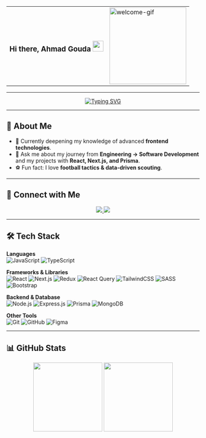 <table>
  <tr>
    <td>
      <h3>
        Hi there, Ahmad Gouda <img src="https://media.giphy.com/media/hvRJCLFzcasrR4ia7z/giphy.gif" width="28" />
      </h3>
    </td>
    <td>
      <img width="200" src="https://media.giphy.com/media/Dh5q0sShxgp13DwrvG/giphy.gif" alt="welcome-gif" />
    </td>
  </tr>
</table>

---

<!-- Typing SVG -->
<p align="center">
  <a href="https://git.io/typing-svg">
    <img src="https://readme-typing-svg.herokuapp.com?font=Fira+Code&pause=1000&width=435&lines=Ahmed+Gouda;Frontend+Developer;No+risk+no+fun" alt="Typing SVG" />
  </a>
</p>


---

## 🚀 About Me
- 🌱 Currently deepening my knowledge of advanced **frontend technologies**.  
- 💬 Ask me about my journey from **Engineering → Software Development** and my projects with **React, Next.js, and Prisma**.  
- ⚽ Fun fact: I love **football tactics & data-driven scouting**.  

---

## 🔗 Connect with Me
<p align="center">
  <a href="https://www.linkedin.com/in/ahmed-gouda-b2a264251/" target="_blank">
    <img src="https://img.shields.io/badge/-LinkedIn-0A66C2?style=for-the-badge&logo=Linkedin&logoColor=white" />
  </a>
  <a href="https://www.facebook.com/profile.php?id=100027833470339" target="_blank">
    <img src="https://img.shields.io/badge/Facebook-1877F2?style=for-the-badge&logo=Facebook&logoColor=white" />
  </a>
</p>

---

## 🛠️ Tech Stack

**Languages**  
![JavaScript](https://img.shields.io/badge/JavaScript-F7DF1E?style=flat&logo=javascript&logoColor=black)
![TypeScript](https://img.shields.io/badge/TypeScript-3178C6?style=flat&logo=typescript&logoColor=white)

**Frameworks & Libraries**  
![React](https://img.shields.io/badge/React-20232A?style=flat&logo=react&logoColor=61DAFB)
![Next.js](https://img.shields.io/badge/Next.js-000000?style=flat&logo=next.js&logoColor=white)
![Redux](https://img.shields.io/badge/Redux-593D88?style=flat&logo=redux&logoColor=white)
![React Query](https://img.shields.io/badge/React%20Query-FF4154?style=flat&logo=react-query&logoColor=white)
![TailwindCSS](https://img.shields.io/badge/Tailwind_CSS-38B2AC?style=flat&logo=tailwind-css&logoColor=white)
![SASS](https://img.shields.io/badge/Sass-CC6699?style=flat&logo=sass&logoColor=white)
![Bootstrap](https://img.shields.io/badge/Bootstrap-7952B3?style=flat&logo=bootstrap&logoColor=white)

**Backend & Database**  
![Node.js](https://img.shields.io/badge/Node.js-339933?style=flat&logo=node.js&logoColor=white)
![Express.js](https://img.shields.io/badge/Express.js-000000?style=flat&logo=express&logoColor=white)
![Prisma](https://img.shields.io/badge/Prisma-2D3748?style=flat&logo=prisma&logoColor=white)
![MongoDB](https://img.shields.io/badge/MongoDB-4EA94B?style=flat&logo=mongodb&logoColor=white)

**Other Tools**  
![Git](https://img.shields.io/badge/Git-F05032?style=flat&logo=git&logoColor=white)
![GitHub](https://img.shields.io/badge/GitHub-181717?style=flat&logo=github&logoColor=white)
![Figma](https://img.shields.io/badge/Figma-F24E1E?style=flat&logo=figma&logoColor=white)

---

## 📊 GitHub Stats

<p align="center">
  <img src="https://github-readme-stats.vercel.app/api?username=ahmedgouda5&show_icons=true&theme=radical&hide_border=true" height="180" />
  <img src="https://github-readme-stats.vercel.app/api/top-langs/?username=ahmedgouda5&layout=compact&theme=radical&hide_border=true" height="180" />
</p>
